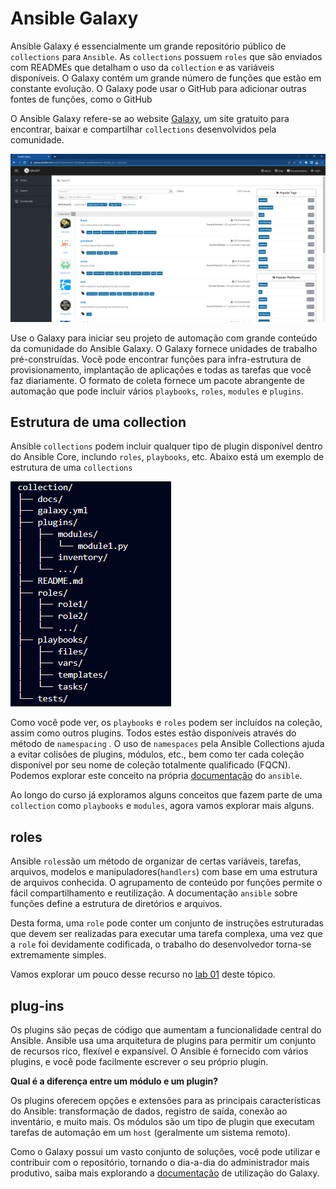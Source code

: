 Ansible Galaxy
=======================================================

Ansible Galaxy é essencialmente um grande repositório público de `collections` para `Ansible`. As `collections` possuem `roles` que são enviados com READMEs que detalham o uso da `collection` e as variáveis disponíveis. O Galaxy contém um grande número de funções que estão em constante evolução. O Galaxy pode usar o GitHub para adicionar outras fontes de funções, como o GitHub

O Ansible Galaxy refere-se ao website [Galaxy](https://galaxy.ansible.com/), um site gratuito para encontrar, baixar e compartilhar `collections` desenvolvidos pela comunidade.

![site](images/06-01-04.png)

Use o Galaxy para iniciar seu projeto de automação com grande conteúdo da comunidade do Ansible Galaxy. O Galaxy fornece unidades de trabalho pré-construídas. Você pode encontrar funções para infra-estrutura de provisionamento, implantação de aplicações e todas as tarefas que você faz diariamente. O formato de coleta fornece um pacote abrangente de automação que pode incluir vários `playbooks`, `roles`, `modules` e `plugins`.

Estrutura de uma collection
-------------------------------------------------------

Ansible `collections` podem incluir qualquer tipo de plugin disponível dentro do Ansible Core, inclundo `roles`, `playbooks`, etc. Abaixo está um exemplo de estrutura de uma `collections`

![Colection](images/06-01-05.png)

Como você pode ver, os `playbooks` e `roles` podem ser incluídos na coleção, assim como outros plugins. Todos estes estão disponíveis através do método de `namespacing` . O uso de `namespaces` pela Ansible Collections ajuda a evitar colisões de plugins, módulos, etc., bem como ter cada coleção disponível por seu nome de coleção totalmente qualificado (FQCN). Podemos explorar este conceito na própria [documentação](https://galaxy.ansible.com/docs/contributing/namespaces.html) do `ansible`.

Ao longo do curso já exploramos alguns conceitos que fazem parte de uma `collection` como `playbooks` e `modules`, agora vamos explorar mais alguns.

**roles**
--------------------------------------------
Ansible `roles`são um método de organizar de certas variáveis, tarefas, arquivos, modelos e manipuladores(`handlers`) com base em uma estrutura de arquivos conhecida. O agrupamento de conteúdo por funções permite o fácil compartilhamento e reutilização. A documentação `ansible` sobre funções define a estrutura de diretórios e arquivos.

Desta forma, uma `role` pode conter um conjunto de instruções estruturadas que devem ser realizadas para executar uma tarefa complexa, uma vez que a `role` foi devidamente codificada, o trabalho do desenvolvedor torna-se extremamente simples.

Vamos explorar um pouco desse recurso no  [lab 01](labs/01-lab.md) deste tópico.

**plug-ins**
--------------------------------------------

Os plugins são peças de código que aumentam a funcionalidade central do Ansible. Ansible usa uma arquitetura de plugins para permitir um conjunto de recursos rico, flexível e expansível. O Ansible é fornecido com vários plugins, e você pode facilmente escrever o seu próprio plugin.

**Qual é a diferença entre um módulo e um plugin?**

Os plugins oferecem opções e extensões para as principais características do Ansible: transformação de dados, registro de saída, conexão ao inventário, e muito mais. Os módulos são um tipo de plugin que executam tarefas de automação em um `host` (geralmente um sistema remoto).

Como o Galaxy possui um vasto conjunto de soluções, você pode utilizar e contribuir com o repositório, tornando o dia-a-dia do administrador mais produtivo, saiba mais explorando a [documentação](https://docs.ansible.com/ansible/latest/galaxy/user_guide.html) de utilização do Galaxy.